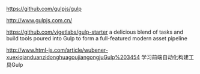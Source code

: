 
https://github.com/gulpjs/gulp

http://www.gulpjs.com.cn/

https://github.com/vigetlabs/gulp-starter  a delicious blend of tasks and build tools poured into Gulp to form a full-featured modern asset pipeline

http://www.html-js.com/article/wubener-xuexiqianduanzidonghuagoujiangongjuGulp%203454 学习前端自动化构建工具Gulp
